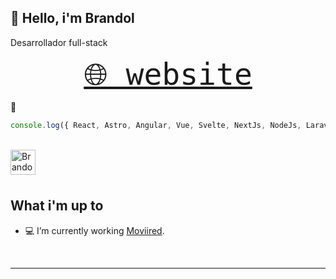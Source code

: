 ## 👋 Hello, i'm Brandol

Desarrollador full-stack

<div align='center'>
  <samp>
    <a href='https://branjes-dev.vercel.app/' target="_blank" style="font-size:3rem"> 🌐 website</a>
  </samp>
</div>

💖
```javascript
console.log({ React, Astro, Angular, Vue, Svelte, NextJs, NodeJs, Laravel, TailwindCss, Ionic })
```
<br/>
<a href="https://www.linkedin.com/in/brandol-jes%C3%BAs-vargas-44294b135/">
<img align="left" alt="Brandol Jesus LinkedIn" width="40px" src="https://icon.icepanel.io/Technology/svg/LinkedIn.svg" />
</a>

<br/> <br/> 

## What i'm up to

- 💻 I’m currently working [Moviired](https://www.moviired.co/).

<br />

---

